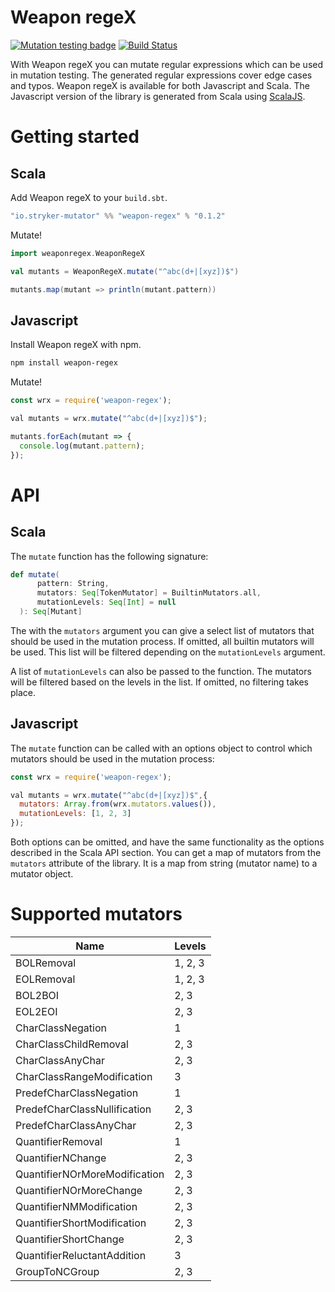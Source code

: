 # Weapon regeX
[![Mutation testing badge](https://img.shields.io/endpoint?style=flat&url=https%3A%2F%2Fbadge-api.stryker-mutator.io%2Fgithub.com%2FNhaajt%2FWeapon-regeX%2Fmain)](https://dashboard.stryker-mutator.io/reports/github.com/Nhaajt/Weapon-regeX/main)
[![Build Status](https://github.com/Nhaajt/Weapon-regeX/workflows/Scala%20CI/badge.svg)](https://github.com/Nhaajt/Weapon-regeX/actions?query=workflow%3AScala%20CI+branch%3Amain)


With Weapon regeX you can mutate regular expressions which can be used in mutation testing. The 
generated regular expressions cover edge cases and typos. Weapon regeX is available for both
Javascript and Scala. The Javascript version of the library is generated from Scala using [ScalaJS](https://www.scala-js.org/).

# Getting started

## Scala
Add Weapon regeX to your ```build.sbt```.
```Scala
"io.stryker-mutator" %% "weapon-regex" % "0.1.2"
```

Mutate!

```Scala
import weaponregex.WeaponRegeX

val mutants = WeaponRegeX.mutate("^abc(d+|[xyz])$")

mutants.map(mutant => println(mutant.pattern))
```

## Javascript

Install Weapon regeX with npm.

```bash
npm install weapon-regex
```

Mutate!

```Javascript
const wrx = require('weapon-regex');

val mutants = wrx.mutate("^abc(d+|[xyz])$");

mutants.forEach(mutant => {
  console.log(mutant.pattern);
});
```

# API
## Scala

The ```mutate``` function has the following signature:

```scala
def mutate(
      pattern: String,
      mutators: Seq[TokenMutator] = BuiltinMutators.all,
      mutationLevels: Seq[Int] = null
  ): Seq[Mutant]
```
The with the ```mutators``` argument you can give a select list of mutators that should be used in
the mutation process. If omitted, all builtin mutators will be used. This list will be filtered
depending on the ```mutationLevels``` argument.

A list of ```mutationLevels``` can also be passed to the function. The mutators will be filtered
based on the levels in the list. If omitted, no filtering takes place.

## Javascript

The ```mutate``` function can be called with an options object to control which mutators should be
used in the mutation process:

```Javascript
const wrx = require('weapon-regex');

val mutants = wrx.mutate("^abc(d+|[xyz])$",{
  mutators: Array.from(wrx.mutators.values()),
  mutationLevels: [1, 2, 3]
});
```

Both options can be omitted, and have the same functionality as the options described in the Scala
API section. You can get a map of mutators from the ```mutators``` attribute of the library. It is
a map from string (mutator name) to a mutator object.

# Supported mutators
Name | Levels
--- | ---
BOLRemoval | 1, 2, 3
EOLRemoval | 1, 2, 3
BOL2BOI | 2, 3
EOL2EOI | 2, 3
CharClassNegation | 1
CharClassChildRemoval | 2, 3
CharClassAnyChar | 2, 3
CharClassRangeModification | 3
PredefCharClassNegation | 1
PredefCharClassNullification | 2, 3
PredefCharClassAnyChar | 2, 3
QuantifierRemoval | 1
QuantifierNChange | 2, 3
QuantifierNOrMoreModification | 2, 3
QuantifierNOrMoreChange | 2, 3
QuantifierNMModification | 2, 3
QuantifierShortModification | 2, 3
QuantifierShortChange | 2, 3
QuantifierReluctantAddition | 3
GroupToNCGroup | 2, 3
